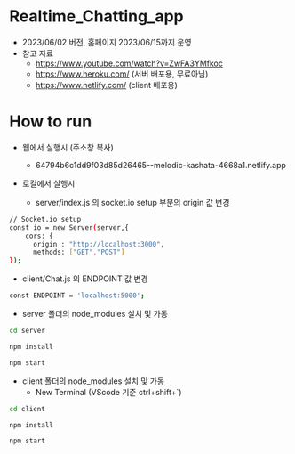 # Realtime_Chatting_app

- 2023/06/02 버전, 홈페이지 2023/06/15까지 운영
- 참고 자료
  - https://www.youtube.com/watch?v=ZwFA3YMfkoc
  - https://www.heroku.com/ (서버 배포용, 무료아님)
  - https://www.netlify.com/ (client 배포용)

# **How to run**

- 웹에서 실행시 (주소창 복사)
  - 64794b6c1dd9f03d85d26465--melodic-kashata-4668a1.netlify.app

- 로컬에서 실행시
  - server/index.js 의 socket.io setup 부분의 origin 값 변경
```bash
// Socket.io setup
const io = new Server(server,{
    cors: {
      origin : "http://localhost:3000", 
      methods: ["GET","POST"]
});
```

  - client/Chat.js 의 ENDPOINT 값 변경
```bash
const ENDPOINT = 'localhost:5000';
```
  - server 폴더의 node_modules 설치 및 가동
```bash
cd server
```
```bash
npm install
```
```bash
npm start
```
  - client 폴더의 node_modules 설치 및 가동
    - New Terminal (VScode 기준 ctrl+shift+`)
```bash
cd client
```
```bash
npm install
```
```bash
npm start
```

